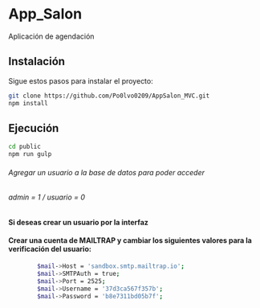 # App_Salon

Aplicación de agendación

## Instalación

Sigue estos pasos para instalar el proyecto:

```bash
git clone https://github.com/Po0lvo0209/AppSalon_MVC.git
npm install
```

## Ejecución
```bash
cd public
npm run gulp
```

###### Agregar un usuario a la base de datos para poder acceder
###### admin = 1 / usuario = 0
#### Si deseas crear un usuario por la interfaz 
#### Crear una cuenta de MAILTRAP y cambiar los siguientes valores para la verificación del usuario: 

```bash
        $mail->Host = 'sandbox.smtp.mailtrap.io';
        $mail->SMTPAuth = true;
        $mail->Port = 2525;
        $mail->Username = '37d3ca567f357b';
        $mail->Password = 'b8e7311bd05b7f';
```

